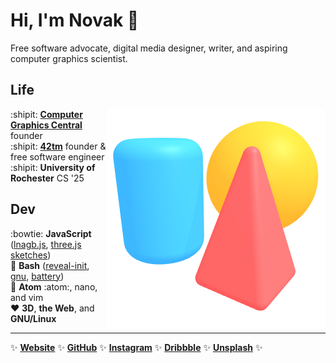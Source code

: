 Hi, I'm Novak :wave:
====================

Free software advocate, digital media designer, writer, and aspiring computer
graphics scientist.

Life
----

<img align="right" src="img/scene.png">

:shipit: [**Computer Graphics Central**][cgcentral] founder  
:shipit: [**42tm**][42tm] founder & free software engineer  
:shipit: **University of Rochester** CS '25

[cgcentral]: https://cgcentral.github.io
[42tm]:      https://github.com/42tm

Dev
---

:bowtie: **JavaScript** ([lnagb.js][lnagbjs], [three.js sketches][three])  
    :ox: **Bash** ([reveal-init][ri], [gnu][gnu], [battery][battery])  
  :memo: **Atom** :atom:, nano, and vim  
 :heart: **3D**, **the Web**, and **GNU/Linux**

[lnagbjs]: https://github.com/cgcentral/lnagb.js
[three]:   https://github.com/novakcgx/three.js-sketches
[ri]:      https://github.com/novakcgx/reveal-init
[gnu]:     https://github.com/novakcgx/gnu
[battery]: https://github.com/novakcgx/battery

- - -

:sparkles:
[**Website**](https://novakcgx.github.io)                    :sparkles:
[**GitHub**](https://github.com/novakcgx)                    :sparkles:
[**Instagram**](https://www.instagram.com/thechonkypenguin)  :sparkles:
[**Dribbble**](https://dribbble.com/novakcgx)                :sparkles:
[**Unsplash**](https://unsplash.com/@thechonkypenguin)       :sparkles:
